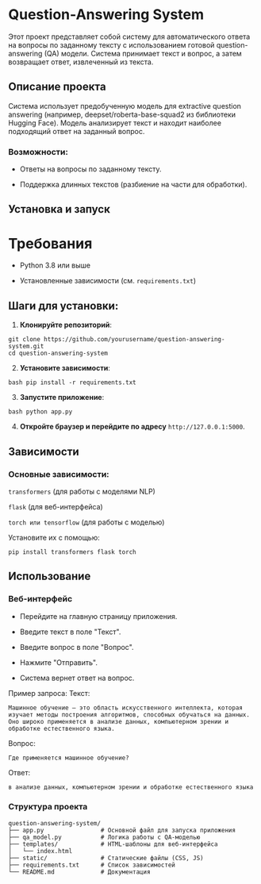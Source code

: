 # Question-Answering System



Этот проект представляет собой систему для автоматического ответа на вопросы по заданному тексту с использованием готовой question-answering (QA) модели. Система принимает текст и вопрос, а затем возвращает ответ, извлеченный из текста.

## Описание проекта
Система использует предобученную модель для extractive question answering (например, deepset/roberta-base-squad2 из библиотеки Hugging Face). Модель анализирует текст и находит наиболее подходящий ответ на заданный вопрос.

### Возможности:
* Ответы на  вопросы по заданному тексту.

* Поддержка длинных текстов (разбиение на части для обработки).



## Установка и запуск
# Требования
* Python 3.8 или выше

* Установленные зависимости (см. `requirements.txt`)

## Шаги для установки:
1. **Клонируйте репозиторий**:
```
git clone https://github.com/yourusername/question-answering-system.git
cd question-answering-system
```

2. **Установите зависимости**:
```
bash pip install -r requirements.txt
```

3. **Запустите приложение**:
```
bash python app.py
```
4. **Откройте браузер и перейдите по адресу** `http://127.0.0.1:5000`.

## Зависимости
### Основные зависимости:

`transformers` (для работы с моделями NLP)

`flask` (для веб-интерфейса)

`torch или tensorflow` (для работы с моделью)

Установите их с помощью:
```
pip install transformers flask torch
```
## Использование
### Веб-интерфейс
- Перейдите на главную страницу приложения.

- Введите текст в поле "Текст".

- Введите вопрос в поле "Вопрос".

- Нажмите "Отправить".

- Система вернет ответ на вопрос.

Пример запроса:
Текст:
```
Машинное обучение — это область искусственного интеллекта, которая изучает методы построения алгоритмов, способных обучаться на данных. Оно широко применяется в анализе данных, компьютерном зрении и обработке естественного языка.
```
Вопрос:

```
Где применяется машинное обучение?
```
Ответ:

```
в анализе данных, компьютерном зрении и обработке естественного языка
```
### Структура проекта
```
question-answering-system/
├── app.py                # Основной файл для запуска приложения
├── qa_model.py           # Логика работы с QA-моделью
├── templates/            # HTML-шаблоны для веб-интерфейса
│   └── index.html
├── static/               # Статические файлы (CSS, JS)
├── requirements.txt      # Список зависимостей
└── README.md             # Документация
```

